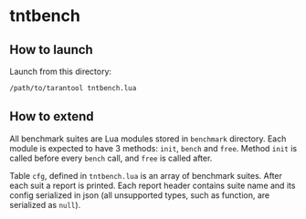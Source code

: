 # tntbench

## How to launch

Launch from this directory:
```sh
/path/to/tarantool tntbench.lua
```

## How to extend

All benchmark suites are Lua modules stored in `benchmark` directory. Each module is expected to have 3 methods: `init`, `bench` and `free`. Method `init` is called before every `bench` call, and `free` is called after.

Table `cfg`, defined in `tntbench.lua` is an array of benchmark suites. After each suit a report is printed. Each report header contains suite name and its config serialized in json (all unsupported types, such as function, are serialized as `null`).
